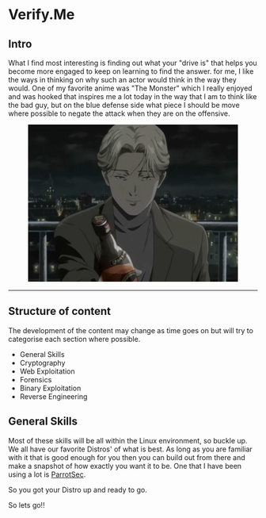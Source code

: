 # Verify.Me

## Intro

What I find most interesting is finding out what your "drive is" that helps you become more engaged to keep on learning to find the answer. for me, I like the ways in thinking on why such an actor would think in the way they would. One of my favorite anime was "The Monster" which I really enjoyed and was hooked that inspires me a lot today in the way that I am to think like the bad guy, but on the blue defense side what piece I should be move where possible to negate the attack when they are on the offensive.

<figure><img src="../.gitbook/assets/image (14).png" alt=""><figcaption></figcaption></figure>

***

## Structure of content

The development of the content may change as time goes on but will try to categorise each section where possible.

* General Skills
* Cryptography
* Web Exploitation
* Forensics
* Binary Exploitation
* Reverse Engineering



## General Skills

Most of these skills will be all within the Linux environment, so buckle up. We all have our favorite Distros' of what is best. As long as you are familiar with it that is good enough for you then you can build out from there and make a snapshot of how exactly you want it to be. One that I have been using a lot is [ParrotSec](https://parrotsec.org/).

So you got your Distro up and ready to go.

So lets go!!





